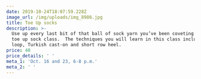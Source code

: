 ```yaml
---
date: 2019-10-24T18:07:59.228Z
image_url: /img/uploads/img_8986.jpg
title: Toe Up socks
description: >-
  Use up every last bit of that ball of sock yarn you’ve been coveting with this
  toe up sock class.  The techniques you will learn in this class include magic
  loop, Turkish cast-on and short row heel.
price: 40
price_details: ' '
meta_1: 'Oct. 16 and 23, 6-8 p.m.'
meta_2: ' '
---
```


